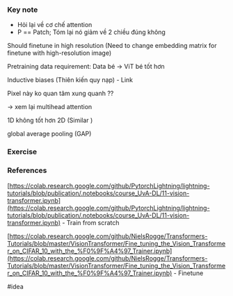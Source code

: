 ### Key note
- Hỏi lại về cơ chế attention 
- P == Patch; Tóm lại nó giảm về 2 chiều đúng không

Should finetune in high resolution (Need to change embedding matrix for finetune with high-resolution image)

Pretraining data requirement: 
Data bé -> ViT bé tốt hơn


Inductive biases (Thiên kiến quy nạp) - Link 

Pixel này ko quan tâm xung quanh ?? 

-> xem lại multihead attention 

1D không tốt hơn 2D (Similar )

global average pooling (GAP)
### Exercise


### References

[https://colab.research.google.com/github/PytorchLightning/lightning-tutorials/blob/publication/.notebooks/course_UvA-DL/11-vision-transformer.ipynb](https://colab.research.google.com/github/PytorchLightning/lightning-tutorials/blob/publication/.notebooks/course_UvA-DL/11-vision-transformer.ipynb) - Train from scratch

[https://colab.research.google.com/github/NielsRogge/Transformers-Tutorials/blob/master/VisionTransformer/Fine_tuning_the_Vision_Transformer_on_CIFAR_10_with_the_%F0%9F%A4%97_Trainer.ipynb](https://colab.research.google.com/github/NielsRogge/Transformers-Tutorials/blob/master/VisionTransformer/Fine_tuning_the_Vision_Transformer_on_CIFAR_10_with_the_%F0%9F%A4%97_Trainer.ipynb) - Finetune 

#idea